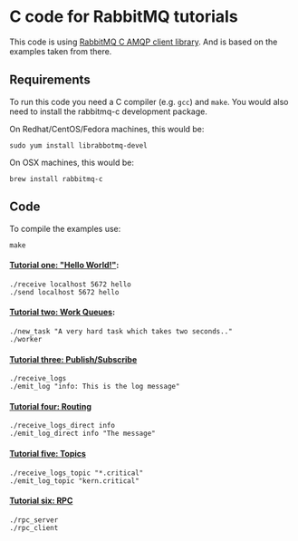 # C code for RabbitMQ tutorials #

This code is using [RabbitMQ C AMQP client library](https://github.com/alanxz/rabbitmq-c).
And is based on the examples taken from there.

## Requirements

To run this code you need a C compiler (e.g. `gcc`) and `make`.
You would also need to install the rabbitmq-c development package.

On Redhat/CentOS/Fedora machines, this would be:

```
sudo yum install librabbotmq-devel
```

On OSX machines, this would be: 

```
brew install rabbitmq-c
```

## Code

To compile the examples use:

```
make
```

#### [Tutorial one: "Hello World!"](https://www.rabbitmq.com/tutorial-one-python.html):

```
./receive localhost 5672 hello
./send localhost 5672 hello
```

#### [Tutorial two: Work Queues](https://www.rabbitmq.com/tutorial-two-python.html):

```
./new_task "A very hard task which takes two seconds.."
./worker
```
    
#### [Tutorial three: Publish/Subscribe](https://www.rabbitmq.com/tutorial-three-go.html)

```
./receive_logs
./emit_log "info: This is the log message"
```

#### [Tutorial four: Routing](https://www.rabbitmq.com/tutorial-four-go.html)

```
./receive_logs_direct info
./emit_log_direct info "The message"
```

#### [Tutorial five: Topics](https://www.rabbitmq.com/tutorial-five-go.html)

```
./receive_logs_topic "*.critical"
./emit_log_topic "kern.critical"
```

#### [Tutorial six: RPC](https://www.rabbitmq.com/tutorial-six-go.html)

```
./rpc_server
./rpc_client
```